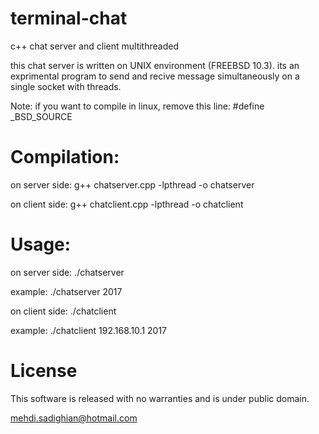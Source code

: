 # terminal-chat
c++ chat server and client multithreaded

this chat server is written on UNIX environment (FREEBSD 10.3). its an exprimental program to send and recive
message simultaneously on a single socket with threads.

Note: if you want to compile in linux, remove this line:
#define _BSD_SOURCE


# Compilation:


on server side:
g++ chatserver.cpp -lpthread -o chatserver

on client side:
g++ chatclient.cpp -lpthread -o chatclient


# Usage:

on server side:
./chatserver <port>

example:
./chatserver 2017


on client side:
./chatclient <host name> <port>

example:
./chatclient 192.168.10.1 2017


# License

This software is released with no warranties and is under public domain.

mehdi.sadighian@hotmail.com

